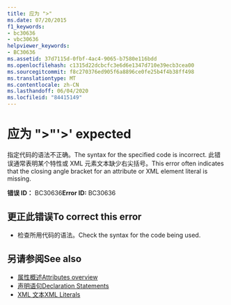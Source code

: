 ```yaml
---
title: 应为 ">"
ms.date: 07/20/2015
f1_keywords:
- bc30636
- vbc30636
helpviewer_keywords:
- BC30636
ms.assetid: 37d7115d-0fbf-4ac4-9065-b7580e116bdd
ms.openlocfilehash: c1315d22dcbcfc3e6d6e1347d710e39ecb3cea00
ms.sourcegitcommit: f8c270376ed905f6a8896ce0fe25b4f4b38ff498
ms.translationtype: MT
ms.contentlocale: zh-CN
ms.lasthandoff: 06/04/2020
ms.locfileid: "84415149"
---
```

# <a name="-expected"></a><span data-ttu-id="fdac9-102">应为 ">"</span><span class="sxs-lookup"><span data-stu-id="fdac9-102">'>' expected</span></span>
<span data-ttu-id="fdac9-103">指定代码的语法不正确。</span><span class="sxs-lookup"><span data-stu-id="fdac9-103">The syntax for the specified code is incorrect.</span></span> <span data-ttu-id="fdac9-104">此错误通常表明某个特性或 XML 元素文本缺少右尖括号。</span><span class="sxs-lookup"><span data-stu-id="fdac9-104">This error often indicates that the closing angle bracket for an attribute or XML element literal is missing.</span></span>  
  
 <span data-ttu-id="fdac9-105">**错误 ID：** BC30636</span><span class="sxs-lookup"><span data-stu-id="fdac9-105">**Error ID:** BC30636</span></span>  
  
## <a name="to-correct-this-error"></a><span data-ttu-id="fdac9-106">更正此错误</span><span class="sxs-lookup"><span data-stu-id="fdac9-106">To correct this error</span></span>  
  
- <span data-ttu-id="fdac9-107">检查所用代码的语法。</span><span class="sxs-lookup"><span data-stu-id="fdac9-107">Check the syntax for the code being used.</span></span>  
  
## <a name="see-also"></a><span data-ttu-id="fdac9-108">另请参阅</span><span class="sxs-lookup"><span data-stu-id="fdac9-108">See also</span></span>

- [<span data-ttu-id="fdac9-109">属性概述</span><span class="sxs-lookup"><span data-stu-id="fdac9-109">Attributes overview</span></span>](../programming-guide/concepts/attributes/index.md)
- [<span data-ttu-id="fdac9-110">声明语句</span><span class="sxs-lookup"><span data-stu-id="fdac9-110">Declaration Statements</span></span>](../programming-guide/language-features/statements.md#declaration-statements)
- [<span data-ttu-id="fdac9-111">XML 文本</span><span class="sxs-lookup"><span data-stu-id="fdac9-111">XML Literals</span></span>](../language-reference/xml-literals/index.md)
